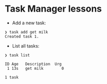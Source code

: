 # Task Manager lessons

- Add a new task:
```
❯ task add get milk
Created task 1.
```
- List all tasks:
```
❯ task list

ID Age   Description  Urg
 1 13s   get milk        0

1 task
```
